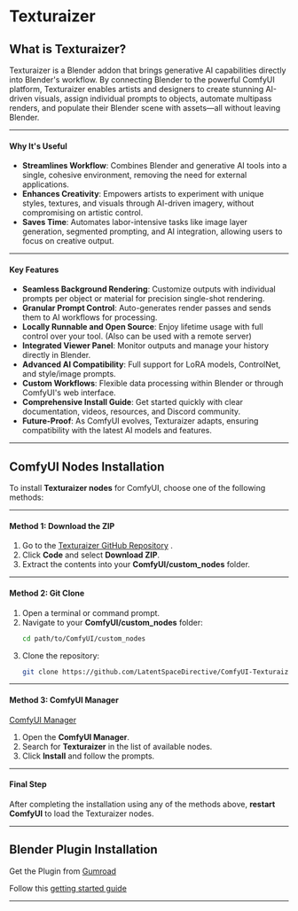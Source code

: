 # Texturaizer

## **What is Texturaizer?**

Texturaizer is a Blender addon that brings generative AI capabilities directly into Blender's workflow. By connecting Blender to the powerful ComfyUI platform, Texturaizer enables artists and designers to create stunning AI-driven visuals, assign individual prompts to objects, automate multipass renders, and populate their Blender scene with assets—all without leaving Blender.

---

#### **Why It's Useful**
- **Streamlines Workflow**: Combines Blender and generative AI tools into a single, cohesive environment, removing the need for external applications.
- **Enhances Creativity**: Empowers artists to experiment with unique styles, textures, and visuals through AI-driven imagery, without compromising on artistic control. 
- **Saves Time**: Automates labor-intensive tasks like image layer generation, segmented prompting, and AI integration, allowing users to focus on creative output.

---

#### **Key Features**

- **Seamless Background Rendering**: Customize outputs with individual prompts per object or material for precision single-shot rendering.
- **Granular Prompt Control**: Auto-generates render passes and sends them to AI workflows for processing.
- **Locally Runnable and Open Source**: Enjoy lifetime usage with full control over your tool. (Also can be used with a remote server)
- **Integrated Viewer Panel**: Monitor outputs and manage your history directly in Blender.
- **Advanced AI Compatibility**: Full support for LoRA models, ControlNet, and style/image prompts.
- **Custom Workflows**: Flexible data processing within Blender or through ComfyUI's web interface.
- **Comprehensive Install Guide**: Get started quickly with clear documentation, videos, resources, and Discord community.
- **Future-Proof**: As ComfyUI evolves, Texturaizer adapts, ensuring compatibility with the latest AI models and features.
---

## ComfyUI Nodes Installation

To install **Texturaizer nodes** for ComfyUI, choose one of the following methods:

---

#### Method 1: Download the ZIP
1. Go to the <a href="https://github.com/LatentSpaceDirective/ComfyUI-Texturaizer" target="_blank">Texturaizer GitHub Repository</a>
.
2. Click **Code** and select **Download ZIP**.
3. Extract the contents into your **ComfyUI/custom_nodes** folder.

---

#### Method 2: Git Clone
1. Open a terminal or command prompt.
2. Navigate to your **ComfyUI/custom_nodes** folder:
   ```bash
   cd path/to/ComfyUI/custom_nodes
   ```
3. Clone the repository:
   ```bash
   git clone https://github.com/LatentSpaceDirective/ComfyUI-Texturaizer.git
   ```

---

#### Method 3: ComfyUI Manager
<a href="https://github.com/ltdrdata/ComfyUI-Manager" target="_blank">ComfyUI Manager</a>
1. Open the **ComfyUI Manager**.
2. Search for **Texturaizer** in the list of available nodes.
3. Click **Install** and follow the prompts.

---

#### Final Step
After completing the installation using any of the methods above, **restart ComfyUI** to load the Texturaizer nodes.

---

## Blender Plugin Installation

Get the Plugin from <a href="https://latentspacedirective.gumroad.com/l/texturaizer" target="_blank">Gumroad</a>

Follow this <a href="https://texturaizer.com/texturaizer-docs/getting-started/texturaizer-installation-guide/" target="_blank">getting started guide</a>

---